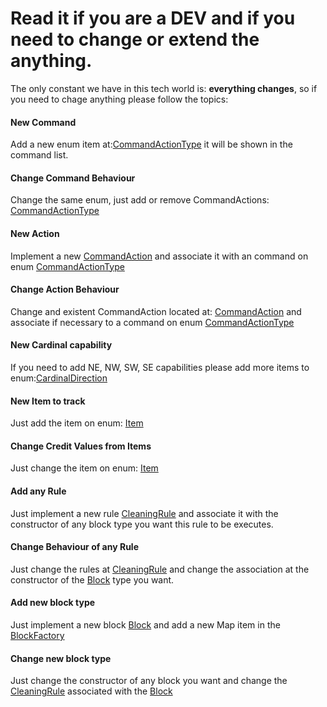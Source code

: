 # Read it if you are a DEV and if you need to change or extend the anything.

The only constant we have in this tech world is: **everything changes**, so if you need to chage anything please follow the topics:

#### New Command
Add a new enum item at:[CommandActionType](src/main/java/com/oracle/construction/aconex/simulation/domain/simulation/command/CommandActionType.java)
it will be shown in the command list.

#### Change Command Behaviour
Change the same enum, just add or remove CommandActions: [CommandActionType](src/main/java/com/oracle/construction/aconex/simulation/domain/simulation/command/CommandActionType.java)

#### New Action
Implement a new [CommandAction](src/main/java/com/oracle/construction/aconex/simulation/domain/simulation/command/action/CommandAction.java)
and associate it with an command on enum [CommandActionType](src/main/java/com/oracle/construction/aconex/simulation/domain/simulation/command/CommandActionType.java)

#### Change Action Behaviour
Change and existent CommandAction located at: [CommandAction](src/main/java/com/oracle/construction/aconex/simulation/domain/simulation/command/action)
and associate if necessary to a command on enum [CommandActionType](src/main/java/com/oracle/construction/aconex/simulation/domain/simulation/command/CommandActionType.java)

#### New Cardinal capability
If you need to add NE, NW, SW, SE capabilities please add more items to enum:[CardinalDirection](src/main/java/com/oracle/construction/aconex/simulation/domain/simulation/map/CardinalDirection.java) 

#### New Item to track
Just add the item on enum: [Item](src/main/java/com/oracle/construction/aconex/simulation/domain/simulation/billing/Item.java)

#### Change Credit Values from Items
Just change the item on enum: [Item](src/main/java/com/oracle/construction/aconex/simulation/domain/simulation/billing/Item.java)

#### Add any Rule  
Just implement a new rule [CleaningRule](src/main/java/com/oracle/construction/aconex/simulation/domain/simulation/map/block/rules/CleaningRule.java)
and associate it with the constructor of any block type you want this rule to be executes.

#### Change Behaviour of any Rule  
Just change the rules at  [CleaningRule](src/main/java/com/oracle/construction/aconex/simulation/domain/simulation/map/block/rules)
and change the association at the constructor of the [Block](src/main/java/com/oracle/construction/aconex/simulation/domain/simulation/map/block/Block.java) type you want.

#### Add new block type
Just implement a new block [Block](src/main/java/com/oracle/construction/aconex/simulation/domain/simulation/map/block/Block.java)
and add a new Map item in the [BlockFactory](src/main/java/com/oracle/construction/aconex/simulation/domain/simulation/map/block/BlockFactory.java)

#### Change new block type
Just change the constructor of any block you want and change the [CleaningRule](src/main/java/com/oracle/construction/aconex/simulation/domain/simulation/map/block/rules) associated with the   [Block](src/main/java/com/oracle/construction/aconex/simulation/domain/simulation/map/block/Block.java)
